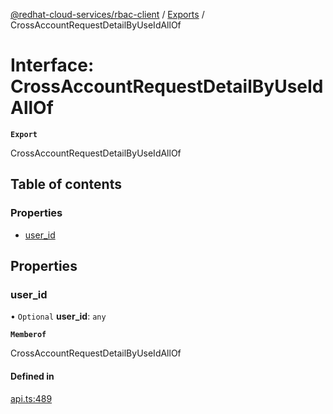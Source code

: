 [@redhat-cloud-services/rbac-client](../README.md) / [Exports](../modules.md) / CrossAccountRequestDetailByUseIdAllOf

# Interface: CrossAccountRequestDetailByUseIdAllOf

**`Export`**

CrossAccountRequestDetailByUseIdAllOf

## Table of contents

### Properties

- [user\_id](CrossAccountRequestDetailByUseIdAllOf.md#user_id)

## Properties

### user\_id

• `Optional` **user\_id**: `any`

**`Memberof`**

CrossAccountRequestDetailByUseIdAllOf

#### Defined in

[api.ts:489](https://github.com/RedHatInsights/javascript-clients/blob/main/packages/rbac/api.ts#L489)
